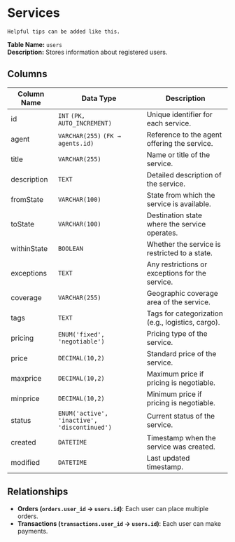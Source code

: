# Services

```{tip}
Helpful tips can be added like this.
```

**Table Name:** `users` <br>
**Description:** Stores information about registered users.

## Columns

| Column Name | Data Type                                    | Description                                       |
| ----------- | -------------------------------------------- | ------------------------------------------------- |
| id          | `INT` `(PK, AUTO_INCREMENT)`                 | Unique identifier for each service.               |
| agent       | `VARCHAR(255)` `(FK → agents.id)`            | Reference to the agent offering the service.      |
| title       | `VARCHAR(255)`                               | Name or title of the service.                     |
| description | `TEXT`                                       | Detailed description of the service.              |
| fromState   | `VARCHAR(100)`                               | State from which the service is available.        |
| toState     | `VARCHAR(100)`                               | Destination state where the service operates.     |
| withinState | `BOOLEAN`                                    | Whether the service is restricted to a state.     |
| exceptions  | `TEXT`                                       | Any restrictions or exceptions for the service.   |
| coverage    | `VARCHAR(255)`                               | Geographic coverage area of the service.          |
| tags        | `TEXT`                                       | Tags for categorization (e.g., logistics, cargo). |
| pricing     | `ENUM('fixed', 'negotiable')`                | Pricing type of the service.                      |
| price       | `DECIMAL(10,2)`                              | Standard price of the service.                    |
| maxprice    | `DECIMAL(10,2)`                              | Maximum price if pricing is negotiable.           |
| minprice    | `DECIMAL(10,2)`                              | Minimum price if pricing is negotiable.           |
| status      | `ENUM('active', 'inactive', 'discontinued')` | Current status of the service.                    |
| created     | `DATETIME`                                   | Timestamp when the service was created.           |
| modified    | `DATETIME`                                   | Last updated timestamp.                           |

## Relationships

- **Orders (`orders.user_id` → `users.id`)**: Each user can place multiple orders.
- **Transactions (`transactions.user_id` → `users.id`)**: Each user can make payments.
